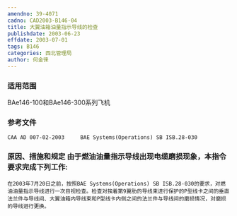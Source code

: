 ```yaml
---
amendno: 39-4071
cadno: CAD2003-B146-04
title: 大翼油箱油量指示导线的检查
publishdate: 2003-06-23
effdate: 2003-07-01
tags: B146
categories: 西北管理局
author: 何金徕
---
```


### 适用范围 
BAe146-100和BAe146-300系列飞机

<!--more-->
### 参考文件
    CAA AD 007-02-2003     BAE Systems(Operations) SB ISB.28-030 

### 原因、措施和规定     由于燃油油量指示导线出现电缆磨损现象，本指令要求完成下列工作: 
    在2003年7月20日之前，按照BAE Systems(Operations) SB ISB.28-030的要求，对燃油油量指示导线进行一次目视检查。检查对挨着第9翼肋的导线束进行保护的P型线卡之间的垂直法兰件与导线间、大翼油箱内导线束和P型线卡内侧之间的法兰件与导线间的磨损情况，对磨损的导线进行更换。
